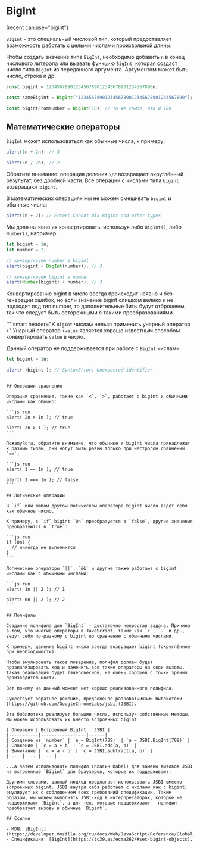 # BigInt

[recent caniuse="bigint"]

`BigInt` - это специальный числовой тип, который предоставляет возможность работать с целыми числами произвольной длины.

Чтобы создать значение типа `BigInt`, необходимо добавить `n` в конец числового литерала или вызвать функцию `BigInt`, которая создаст число типа `BigInt` из переданного аргумента. Аргументом может быть число, строка и др.

```js
const bigint = 1234567890123456789012345678901234567890n;

const sameBigint = BigInt("1234567890123456789012345678901234567890");

const bigintFromNumber = BigInt(10); // то же самое, что и 10n
```

## Математические операторы

`BigInt` может использоваться как обычные числа, к примеру:

```js run
alert(1n + 2n); // 3

alert(5n / 2n); // 2
```

Обратите внимание: операция деления `5/2` возвращает округлённый результат, без дробной части. Все операции с числами типа `bigint` возвращают `bigint`.

В математических операциях мы не можем смешивать `bigint` и обычные числа:

```js run
alert(1n + 2); // Error: Cannot mix BigInt and other types
```

Мы должны явно их конвертировать: используя либо `BigInt()`, либо `Number()`, например:

```js run
let bigint = 1n;
let number = 2;

// конвертируем number в bigint
alert(bigint + BigInt(number)); // 3

// конвертируем bigint в number
alert(Number(bigint) + number); // 3
```

Конвертирование bigint в число всегда происходит неявно и без генерации ошибок, но если значение bigint слишком велико и не подходит под тип number, то дополнительные биты будут отброшены, так что следует быть осторожными с такими преобразованиями.

````smart header="К `BigInt` числам нельзя применить унарный оператор `+`"
Унарный оператор `+value` является хорошо известным способом конвертировать `value` в число.

Данный оператор не поддерживается при работе с `BigInt` числами. 
```js run
let bigint = 1n;

alert( +bigint ); // SyntaxError: Unexpected identifier
```
````

## Операции сравнения

Операции сравнения, такие как `<`, `>`, работают с bigint и обычными числами как обычно:

```js run
alert( 2n > 1n ); // true

alert( 2n > 1 ); // true
```

Пожалуйста, обратите внимание, что обычные и bigint числа принадлежат к разным типам, они могут быть равны только при нестрогом сравнении `==`:

```js run
alert( 1 == 1n ); // true

alert( 1 === 1n ); // false
```

## Логические операции

В `if` или любом другом логическом операторе bigint число ведёт себя как обычное число.

К примеру, в `if` bigint `0n` преобразуется в `false`, другие значения преобразуются в `true`:

```js run
if (0n) {
  // никогда не выполнится
}
```

Логические операторы `||`, `&&` и другие также работают с bigint числами как с обычными числами:

```js run
alert( 1n || 2 ); // 1

alert( 0n || 2 ); // 2
```

## Полифилы

Создание полифила для `BigInt` - достаточно непростая задача. Причина в том, что многие операторы в JavaScript, такие как `+`, `-` и др., ведут себя по-разному с bigint по сравнению с обычными числами.

К примеру, деление bigint числа всегда возвращает bigint (округлённое при необходимости).

Чтобы эмулировать такое поведение, полифил должен будет проанализировать код и заменить все такие операторы на свои вызовы. Такая реализация будет тяжеловесной, не очень хорошей с точки зрения производительности.

Вот почему на данный момент нет хорошо реализованного полифила.

Существует обратное решение, предложеное разработчиками библиотеки [https://github.com/GoogleChromeLabs/jsbi](JSBI).

Эта библиотека реализует большие числа, используя собственные методы. Мы можем использовать их вместо встроенных bigint

| Операция | Встроенный BigInt | JSBI |
|-----------|-----------------|------|
| Создание из `number` | `a = BigInt(789)` | `a = JSBI.BigInt(789)` |
| Сложение | `c = a + b` | `c = JSBI.add(a, b)` |
| Вычитание	| `c = a - b` | `c = JSBI.subtract(a, b)` |
| ... | ... | ... |

...А затем использовать полифил (плагин Babel) для замены вызовов JSBI на встроенные `Bigint` для браузеров, которые их поддерживают.

Другими словами, данный подход предлагает использовать JSBI вместо встроенных bigint. JSBI внутри себя работает с числами как с bigint, эмулирует их с соблюдением всех требований спецификации. Таким образом, мы можем выполнять JSBI-код в интерпретаторах, которые не поддерживают `Bigint`, а для тех, которые поддерживают - полифил преобразует вызовы в обычные `Bigint`.

## Ссылки

- MDN: [BigInt](https://developer.mozilla.org/ru/docs/Web/JavaScript/Reference/Global_Objects/BigInt).
- Спецификация: [BigInt](https://tc39.es/ecma262/#sec-bigint-objects).

